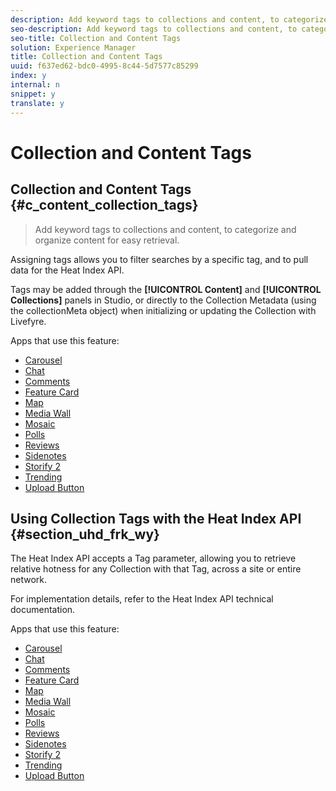 ```yaml
---
description: Add keyword tags to collections and content, to categorize and organize content for easy retrieval.
seo-description: Add keyword tags to collections and content, to categorize and organize content for easy retrieval.
seo-title: Collection and Content Tags
solution: Experience Manager
title: Collection and Content Tags
uuid: f637ed62-bdc0-4995-8c44-5d7577c85299
index: y
internal: n
snippet: y
translate: y
---
```


# Collection and Content Tags

## Collection and Content Tags {#c_content_collection_tags}
>Add keyword tags to collections and content, to categorize and organize content for easy retrieval.
<!-- c_content_collection_tags.dita -->
Assigning tags allows you to filter searches by a specific tag, and to pull data for the Heat Index API.

Tags may be added through the **[!UICONTROL  Content]** and **[!UICONTROL  Collections]** panels in Studio, or directly to the Collection Metadata (using the collectionMeta object) when initializing or updating the Collection with Livefyre.

Apps that use this feature:

* [ Carousel](c_carousel_app/c_carousel_app.md#c_carousel_app)
* [ Chat](c_chat_app/c_chat_app.md#c_chat_app)
* [ Comments](c_comments_app.md#c_comments_app)
* [ Feature Card](c_feature_card_app/c_feature_card_app.md#c_feature_card_app)
* [ Map](c_map_app/c_map_app.md#c_map_app)
* [ Media Wall](c_media_wall_app/c_media_wall_app.md#c_media_wall_app)
* [ Mosaic](c_mosaic_app/c_mosaic_app.md#c_mosaic_app)
* [ Polls](c_polls_app/c_polls_app.md#c_polls_app)
* [ Reviews](c_reviews_app/c_reviews_app.md#c_reviews_app)
* [ Sidenotes](c_sidenotes_app/c_sidenotes_app.md#c_sidenotes_app)
* [ Storify 2](c_storify2/c_storify2.md#c_storify2)
* [ Trending](c_trending_app/c_trending_app.md#c_trending_app)
* [ Upload Button](c_upload_button_app/c_upload_button_app.md#c_upload_button_app)

## Using Collection Tags with the Heat Index API {#section_uhd_frk_wy}

The Heat Index API accepts a Tag parameter, allowing you to retrieve relative hotness for any Collection with that Tag, across a site or entire network.

For implementation details, refer to the Heat Index API technical documentation.

Apps that use this feature:

* [ Carousel](c_carousel_app/c_carousel_app.md#c_carousel_app)
* [ Chat](c_chat_app/c_chat_app.md#c_chat_app)
* [ Comments](c_comments_app.md#c_comments_app)
* [ Feature Card](c_feature_card_app/c_feature_card_app.md#c_feature_card_app)
* [ Map](c_map_app/c_map_app.md#c_map_app)
* [ Media Wall](c_media_wall_app/c_media_wall_app.md#c_media_wall_app)
* [ Mosaic](c_mosaic_app/c_mosaic_app.md#c_mosaic_app)
* [ Polls](c_polls_app/c_polls_app.md#c_polls_app)
* [ Reviews](c_reviews_app/c_reviews_app.md#c_reviews_app)
* [ Sidenotes](c_sidenotes_app/c_sidenotes_app.md#c_sidenotes_app)
* [ Storify 2](c_storify2/c_storify2.md#c_storify2)
* [ Trending](c_trending_app/c_trending_app.md#c_trending_app)
* [ Upload Button](c_upload_button_app/c_upload_button_app.md#c_upload_button_app)
